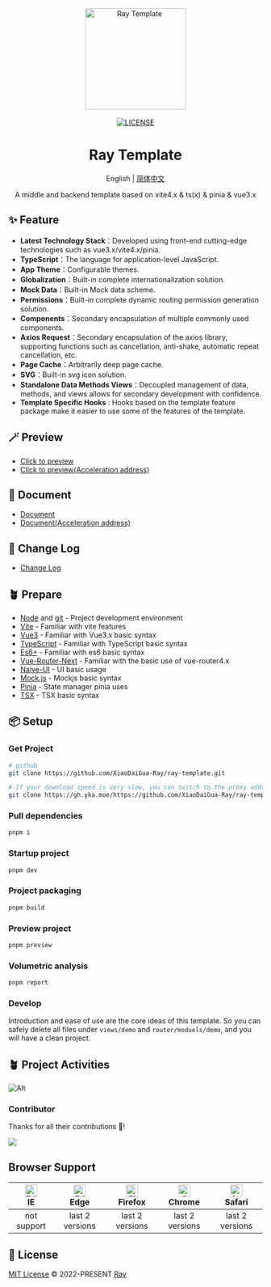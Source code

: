 <div align="center">
 <a href="https://github.com/XiaoDaiGua-Ray/ray-template"> <img alt="Ray Template" width="200" height="200" src="https://usc1.contabostorage.com/c2e495d7890844d392e8ec0c6e5d77eb:alist/ray/ray.svg?sign=ZklU9Bh5b6oKp1X0LOhGwkx4g5mW4wk_w9Jt5zlZ5EQ=:0"> </a> <br> <br>
 <a href="https://github.com/XiaoDaiGua-Ray/ray-template/blob/main/LICENSE"><img src="https://img.shields.io/github/license/XiaoDaiGua-Ray/ray-template" alt="LICENSE"></a>
</div>

<div align="center">

# Ray Template

English | [简体中文](https://github.com/XiaoDaiGua-Ray/ray-template/blob/main/README-ZH.md)

A middle and backend template based on vite4.x & ts(x) & pinia & vue3.x

</div>

## ✨ Feature

- **Latest Technology Stack**：Developed using front-end cutting-edge technologies such as vue3.x/vite4.x/pinia.
- **TypeScript**：The language for application-level JavaScript.
- **App Theme**：Configurable themes.
- **Globalization**：Built-in complete internationalization solution.
- **Mock Data**：Built-in Mock data scheme.
- **Permissions**：Built-in complete dynamic routing permission generation solution.
- **Components**：Secondary encapsulation of multiple commonly used components.
- **Axios Request**：Secondary encapsulation of the axios library, supporting functions such as cancellation, anti-shake, automatic repeat cancellation, etc.
- **Page Cache**：Arbitrarily deep page cache.
- **SVG**：Built-in svg icon solution.
- **Standalone Data Methods Views**：Decoupled management of data, methods, and views allows for secondary development with confidence.
- **Template Specific Hooks** : Hooks based on the template feature package make it easier to use some of the features of the template.

## 🪄 Preview

- [Click to preview](https://xiaodaigua-ray.github.io/ray-template/#/)
- [Click to preview(Acceleration address)](https://ray-template.yunkuangao.com/#/)

## 🦾 Document

- [Document](https://xiaodaigua-ray.github.io/ray-template-doc/)
- [Document(Acceleration address)](https://ray-template.yunkuangao.com/ray-template-doc/)

## 🔋 Change Log

- [Change Log](https://github.com/XiaoDaiGua-Ray/xiaodaigua-ray.github.io/blob/main/CHANGELOG.md)

## 🪴 Prepare

- [Node](http://nodejs.org/) and [git](https://git-scm.com/) - Project development environment
- [Vite](https://vitejs.dev/) - Familiar with vite features
- [Vue3](https://v3.vuejs.org/) - Familiar with Vue3.x basic syntax
- [TypeScript](https://www.typescriptlang.org/) - Familiar with TypeScript basic syntax
- [Es6+](http://es6.ruanyifeng.com/) - Familiar with es6 basic syntax
- [Vue-Router-Next](https://next.router.vuejs.org/) - Familiar with the basic use of vue-router4.x
- [Naive-UI](https://www.naiveui.com) - UI basic usage
- [Mock.js](https://github.com/nuysoft/Mock) - Mockjs basic syntax
- [Pinia](https://pinia.vuejs.org/zh/introduction.html) - State manager pinia uses
- [TSX](https://github.com/vuejs/babel-plugin-jsx/blob/main/packages/babel-plugin-jsx/README-zh_CN.md) - TSX basic syntax

## 📦 Setup

### Get Project

```sh
# github
git clone https://github.com/XiaoDaiGua-Ray/ray-template.git

# If your download speed is very slow, you can switch to the proxy address below
git clone https://gh.yka.moe/https://github.com/XiaoDaiGua-Ray/ray-template.git
```

### Pull dependencies

```sh
pnpm i
```

### Startup project

```sh
pnpm dev
```

### Project packaging

```sh
pnpm build
```

### Preview project

```sh
pnpm preview
```

### Volumetric analysis

```sh
pnpm report
```

### Develop

Introduction and ease of use are the core ideas of this template. So you can safely delete all files under `views/demo` and `router/moduels/demo`, and you will have a clean project.

## 🪴 Project Activities

![Alt](https://repobeats.axiom.co/api/embed/fab6071297ab281913a42f07a2779b488cfd62b8.svg 'Repobeats analytics image')

### Contributor

Thanks for all their contributions 🐝!

<a href="https://github.com/XiaoDaiGua-Ray/ray-template/graphs/contributors">
  <img src="https://contrib.rocks/image?repo=XiaoDaiGua-Ray/ray-template" />
</a>

## Browser Support

| [<img src="https://raw.githubusercontent.com/alrra/browser-logos/master/src/edge/edge_48x48.png" alt=" Edge" width="24px" height="24px" />](http://godban.github.io/browsers-support-badges/)</br>IE | [<img src="https://raw.githubusercontent.com/alrra/browser-logos/master/src/edge/edge_48x48.png" alt=" Edge" width="24px" height="24px" />](http://godban.github.io/browsers-support-badges/)</br>Edge | [<img src="https://raw.githubusercontent.com/alrra/browser-logos/master/src/firefox/firefox_48x48.png" alt="Firefox" width="24px" height="24px" />](http://godban.github.io/browsers-support-badges/)</br>Firefox | [<img src="https://raw.githubusercontent.com/alrra/browser-logos/master/src/chrome/chrome_48x48.png" alt="Chrome" width="24px" height="24px" />](http://godban.github.io/browsers-support-badges/)</br>Chrome | [<img src="https://raw.githubusercontent.com/alrra/browser-logos/master/src/safari/safari_48x48.png" alt="Safari" width="24px" height="24px" />](http://godban.github.io/browsers-support-badges/)</br>Safari |
| :--------------------------------------------------------------------------------------------------------------------------------------------------------------------------------------------------: | :----------------------------------------------------------------------------------------------------------------------------------------------------------------------------------------------------: | :---------------------------------------------------------------------------------------------------------------------------------------------------------------------------------------------------------------: | :-----------------------------------------------------------------------------------------------------------------------------------------------------------------------------------------------------------: | :-----------------------------------------------------------------------------------------------------------------------------------------------------------------------------------------------------------: |
|                                                                                             not support                                                                                              |                                                                                            last 2 versions                                                                                             |                                                                                                  last 2 versions                                                                                                  |                                                                                                last 2 versions                                                                                                |                                                                                                last 2 versions                                                                                                |

## 📄 License

[MIT License](https://github.com/XiaoDaiGua-Ray/ray-template/blob/main/LICENSE) © 2022-PRESENT [Ray](https://github.com/XiaoDaiGua-Ray)
